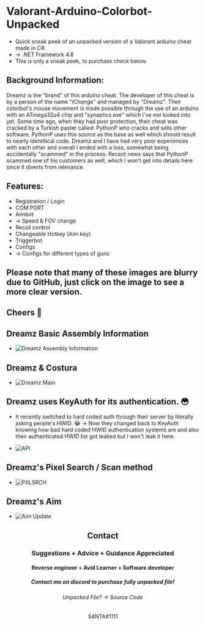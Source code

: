 # Valorant-Arduino-Colorbot-Unpacked
- Quick sneak peek of an unpacked version of a Valorant arduino cheat made in C#.
- -> .NET Framework 4.8
- This is only a sneak peek, to purchase check below.

## Background Information:
Dreamz is the "brand" of this arduino cheat. The developer of this cheat is by a person of the name "iChqnge" and managed by "Dreamz". Their colorbot's mouse movement is made possible through the use of an arduino with an ATmega32u4 chip and "synaptics.exe" which I've not looked into yet. Some time ago, when they had poor protection, their cheat was cracked by a Turkish paster called: PythonP who cracks and sells other software. PythonP uses this source as the base as well which should result to nearly identitical code. Dreamz and I have had very poor experiences with each other and overall I ended with a loss, somewhat being accidentally "scammed" in the process. Recent news says that PythonP scammed one of his customers as well, which I won't get into details here since it diverts from relevance. 


## Features:
- Registration / Login
- COM PORT
- Aimbot
-  -> Speed & FOV change
- Recoil control
- Changeable Hotkey (Aim key)
- Triggerbot
- Configs
-  -> Configs for different types of guns

## Please note that many of these images are blurry due to GitHub, just click on the image to see a more clear version.
## Cheers :beers:
## Dreamz Basic Assembly Information
- ![Dreamz Assembly Information](https://user-images.githubusercontent.com/104591599/166617245-518e5dda-d85c-4532-97c3-88323e4746a0.png)

## Dreamz & Costura
- ![Dreamz Main](https://user-images.githubusercontent.com/104591599/166617286-cff95fb8-f28b-4658-a964-359cce6f2445.png)

## Dreamz uses KeyAuth for its authentication. :flushed:
- It recently switched to hard coded auth through their server by literally asking people's HWID. :joy: -> Now they changed back to KeyAuth knowing how bad hard coded HWID authentication systems are and also their authenticated HWID list got leaked but I won't leak it here.

- ![API](https://user-images.githubusercontent.com/104591599/166617327-4e39db33-66bb-4128-9416-81f3f22a366d.png)

## Dreamz's Pixel Search / Scan method
- ![PXLSRCH](https://user-images.githubusercontent.com/104591599/166619271-3076d988-c920-4145-b9eb-8d800e4e2230.png)

## Dreamz's Aim
- ![Aim Update](https://user-images.githubusercontent.com/104591599/166617445-4ff129a9-91a0-48e4-ba53-6bff0394fff6.png)

<h2 align="center">Contact</h2>
<h3 align="center">Suggestions + Advice + Guidance Appreciated </h3>
<h4 align="center">Reverse engineer + Avid Learner + Software developer</h4>
<h5 align="center">Contact me on discord to purchase fully unpacked file!</h5>
<h6 align="center">Unpacked File? -> Source Code</h6>
<p align="center">S4NTA#1111</p>

